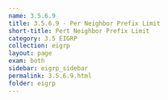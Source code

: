 ```yaml
---
name: 3.5.6.9
title: 3.5.6.9 - Per Neighbor Prefix Limit
short-title: Pert Neighbor Prefix Limit
category: 3.5 EIGRP
collection: eigrp
layout: page
exam: both
sidebar: eigrp_sidebar
permalink: 3.5.6.9.html
folder: eigrp
---
```

